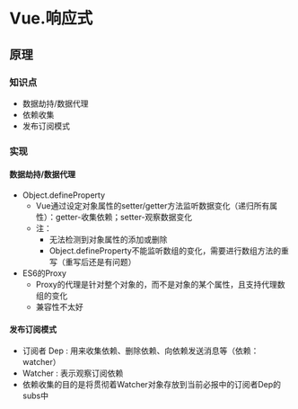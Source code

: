 # Vue.响应式




## 原理

### 知识点
* 数据劫持/数据代理
* 依赖收集
* 发布订阅模式

### 实现

#### 数据劫持/数据代理
* Object.defineProperty
  * Vue通过设定对象属性的setter/getter方法监听数据变化（递归所有属性）：getter-收集依赖；setter-观察数据变化
  * 注：
    * 无法检测到对象属性的添加或删除
    * Object.defineProperty不能监听数组的变化，需要进行数组方法的重写（重写后还是有问题）
* ES6的Proxy
  * Proxy的代理是针对整个对象的，而不是对象的某个属性，且支持代理数组的变化
  * 兼容性不太好

#### 发布订阅模式
  * 订阅者 Dep : 用来收集依赖、删除依赖、向依赖发送消息等（依赖：watcher）
  * Watcher : 表示观察订阅依赖
  * 依赖收集的目的是将贯彻着Watcher对象存放到当前必报中的订阅者Dep的subs中
